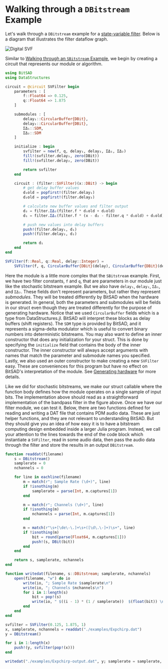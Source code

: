 # Walking through a `DBitstream` Example

Let's walk through a `DBitstream` example for a [state-variable filter](https://www.earlevel.com/main/2003/03/02/the-digital-state-variable-filter/). Below is a diagram that illustrates the filter dataflow graph.

![Digital SVF](https://www.earlevel.com/DigitalAudio/images/StateVarBlock.gif)

Similar to [Walking through an `SBitstream` Example](@ref), we begin by creating a circuit that represents our module or algorithm.

```julia
using BitSAD
using DataStructures

circuit = @circuit SVFilter begin
    parameters : [
        f::Float64 => 0.125,
        q::Float64 => 1.875
    ]

    submodules : [
        delay₁::CircularBuffer{DBit},
        delay₂::CircularBuffer{DBit},
        ΣΔ₁::SDM,
        ΣΔ₂::SDM
    ]

    initialize : begin
        svfilter = new(f, q, delay₁, delay₂, ΣΔ₁, ΣΔ₂)
        fill!(svfilter.delay₁, zero(DBit))
        fill!(svfilter.delay₂, zero(DBit))

        return svfilter
    end

    circuit : (filter::SVFilter)(x::DBit) -> begin
        # get delay buffer values
        d₁old = popfirst!(filter.delay₁)
        d₂old = popfirst!(filter.delay₂)

        # calculate new buffer values and filter output
        d₂ = filter.ΣΔ₂(filter.f * d₁old + d₂old)
        d₁ = filter.ΣΔ₁(filter.f * (x - d₂ - filter.q * d₁old) + d₁old)

        # push new values into delay buffers
        push!(filter.delay₁, d₁)
        push!(filter.delay₂, d₂)

        return d₁
    end
end

SVFilter(f::Real, q::Real, delay::Integer) =
    SVFilter(f, q, CircularBuffer{DBit}(delay), CircularBuffer{DBit}(delay), SDM(), SDM())
```

Here the module is a little more complex that the `SBitstream` example. First, we have two filter constants, `f` and `q`, that are parameters in our module just like the stochastic bitstream example. But we also have `delay₁`, `delay₂`, `ΣΔ₁`, and `ΣΔ₂`. These fields don't represent parameters, but rather they represent _submodules_. They will be treated differently by BitSAD when the hardware is generated. In general, both the parameters and submodules will be fields in our struct even though they are treated differently for the purpose of generating hardware. Notice that we used `CircularBuffer` fields which is a type from DataStructures.jl. BitSAD will interpret these blocks as delay buffers (shift registers). The `SDM` type is provided by BitSAD, and it represents a sigma-delta modulator which is useful to convert binary numbers into deterministic bitstreams. You may also want to define an inner constructor that does any initialization for your struct. This is done by specifying the `initialize` field that contains the body of the inner constructor. The inner constructor will always accept arguments with names that match the parameter and submodule names you specified. Lastly, we also used an outer constructor to make creating a new `SVFilter` easy. These are conveniences for this program but have no effect on BitSAD's interpretation of the module. See [Generating hardware](@ref) for more details.

Like we did for stochastic bitstreams, we make our struct callable where the function body defines how the module operates on a single sample of input bits. The implementation above should read as a straightforward implementation of the bandpass filter in the figure above. Once we have our filter module, we can test it. Below, there are two functions defined for reading and writing a DAT file that contains PDM audio data. These are just helper functions, and they are not relevant to understanding BitSAD. But they should give you an idea of how easy it is to have a bitstream computing design embedded inside a larger Julia program. Instead, we call your attention to the lines towards the end of the code block which instantiate a `SVFilter`, read in some audio data, then pass the audio data through the filter and store the results in an output `DBitstream`.

```julia
function readdat(filename)
    s = DBitstream()
    samplerate = 0
    nchannels = 0

    for line in eachline(filename)
        m = match(r"; Sample Rate (\d+)", line)
        if !isnothing(m)
            samplerate = parse(Int, m.captures[1])
        end

        m = match(r"; Channels (\d+)", line)
        if !isnothing(m)
            nchannels = parse(Int, m.captures[1])
        end

        m = match(r"\s+[\de\-\.]+\s+([\d\.\-]+)\s+", line)
        if !isnothing(m)
            bit = round(parse(Float64, m.captures[1]))
            push!(s, DBit(bit))
        end
    end

    return s, samplerate, nchannels
end

function writedat(filename, s::DBitstream; samplerate, nchannels)
    open(filename, "w") do io
        write(io, "; Sample Rate $samplerate\n")
        write(io, "; Channels $nchannels\n")
        for i in 1:length(s)
            bit = pop!(s)
            write(io, " $((i - 1) * (1 / samplerate))  $(float(bit)) \n")
        end
    end
end

svfilter = SVFilter(0.125, 1.875, 1)
x, samplerate, nchannels = readdat("./examples/Expchirp.dat")
y = DBitstream()

for i in 1:length(x)
    push!(y, svfilter(pop!(x)))
end

writedat("./examples/Expchirp-output.dat", y; samplerate = samplerate, nchannels = nchannels)
```
